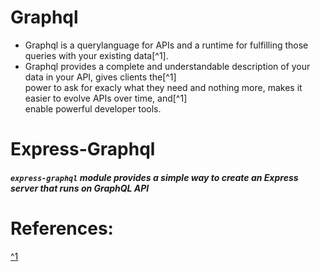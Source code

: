# Graphql
  - Graphql is a querylanguage for APIs and a runtime for fulfilling those queries with your existing data[^1].
  - Graphql provides a complete and understandable description of your data in your API, gives clients the[^1]\
    power to ask for exacly what they need and nothing more, makes it easier to evolve APIs over time, and[^1] \
    enable powerful developer tools.
  
# Express-Graphql
##### `express-graphql` module provides a simple way to create an Express server that runs on GraphQL API


# References:
[^1](https://graphql.org/)

